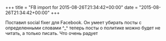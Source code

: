 +++
title = "FB import for 2015-08-26T21:34:42+00:00"
date = "2015-08-26T21:34:42+00:00"
+++

Поставил social fixer для Facebook. Он умеет убирать посты с определенными словами ^_^ теперь посты о политике можно будет не читать, а только писать. Что очень радует


